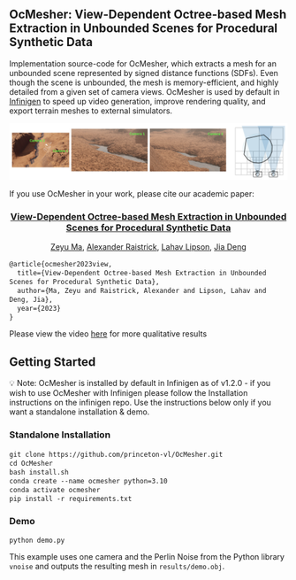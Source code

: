## OcMesher: View-Dependent Octree-based Mesh Extraction in Unbounded Scenes for Procedural Synthetic Data

Implementation source-code for <it>OcMesher</it>, which extracts a mesh for an unbounded scene represented by signed distance functions (SDFs). Even though the scene is unbounded, the mesh is memory-efficient, and highly detailed from a given set of camera views. OcMesher is used by default in [Infinigen](https://github.com/princeton-vl/infinigen) to speed up video generation, improve rendering quality, and export terrain meshes to external simulators.

<img src=".github/OcMesher.png" width='1000'>

If you use OcMesher in your work, please cite our academic paper:

<h3 align="center">
    <a href=".">
        View-Dependent Octree-based Mesh Extraction in Unbounded Scenes for Procedural Synthetic Data
    </a>
</h3>
<p align="center">
    <a href="https://mazeyu.github.io/">Zeyu Ma</a>, 
    <a href="http://araistrick.com/">Alexander Raistrick</a>, 
    <a href="https://www.lahavlipson.com/">Lahav Lipson</a>, 
    <a href="http://www.cs.princeton.edu/~jiadeng">Jia Deng</a><br>
</p>

```
@article{ocmesher2023view,
  title={View-Dependent Octree-based Mesh Extraction in Unbounded Scenes for Procedural Synthetic Data},
  author={Ma, Zeyu and Raistrick, Alexander and Lipson, Lahav and Deng, Jia},
  year={2023}
}
```

Please view the video [here](https://youtu.be/YA1c5L0Ncuw) for more qualitative results

## Getting Started

:bulb: Note: OcMesher is installed by default in Infinigen as of v1.2.0 - if you wish to use OcMesher with Infinigen please follow the Installation instructions on the infinigen repo. Use the instructions below only if you want a standalone installation & demo. 

### Standalone Installation

```
git clone https://github.com/princeton-vl/OcMesher.git
cd OcMesher
bash install.sh
conda create --name ocmesher python=3.10
conda activate ocmesher
pip install -r requirements.txt
```


### Demo

```
python demo.py
```

This example uses one camera and the Perlin Noise from the Python library `vnoise` and outputs the resulting mesh in `results/demo.obj`.
